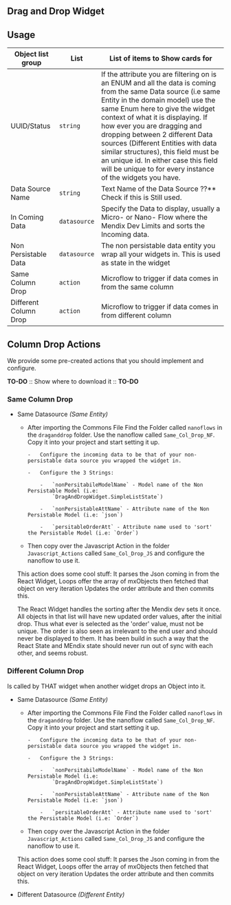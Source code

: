 ## Drag and Drop Widget

## Usage

| Object list group     | List         | List of items to Show cards for                                                                                                                                                                                                                                                                                                                                                                                                                                                |
| --------------------- | ------------ | ------------------------------------------------------------------------------------------------------------------------------------------------------------------------------------------------------------------------------------------------------------------------------------------------------------------------------------------------------------------------------------------------------------------------------------------------------------------------------ |
| UUID/Status           | `string`     | If the attribute you are filtering on is an ENUM and all the data is coming from the same Data source (i.e same Entity in the domain model) use the same Enum here to give the widget context of what it is displaying. If how ever you are dragging and dropping between 2 different Data sources (Different Entities with data similar structures), this field must be an unique id. In either case this field will be unique to for every instance of the widgets you have. |
| Data Source Name      | `string`     | Text Name of the Data Source ??\*\* Check if this is Still used.                                                                                                                                                                                                                                                                                                                                                                                                               |
| In Coming Data        | `datasource` | Specify the Data to display, usually a Micro- or Nano- Flow where the Mendix Dev Limits and sorts the Incoming data.                                                                                                                                                                                                                                                                                                                                                           |
| Non Persistable Data  | `datasource` | The non persistable data entity you wrap all your widgets in. This is used as state in the widget                                                                                                                                                                                                                                                                                                                                                                              |
| Same Column Drop      | `action`     | Microflow to trigger if data comes in from the same column                                                                                                                                                                                                                                                                                                                                                                                                                     |
| Different Column Drop | `action`     | Microflow to trigger if data comes in from different column                                                                                                                                                                                                                                                                                                                                                                                                                    |

## Column Drop Actions

We provide some pre-created actions that you should implement and configure.

**TO-DO** :: Show where to download it :: **TO-DO**

### Same Column Drop

-   Same Datasource _(Same Entity)_

    -   After importing the Commons File Find the Folder called `nanoflows` in the `draganddrop` folder. Use the
        nanoflow called `Same_Col_Drop_NF`. Copy it into your project and start setting it up.

            -   Configure the incoming data to be that of your non-persistable data source you wrapped the widget in.

            -   Configure the 3 Strings:

                -   `nonPersitabileModelName` - Model name of the Non Persistable Model (i.e:
                    `DragAndDropWidget.SimpleListState`)

                -   `nonPersistableAttName` - Attribute name of the Non Persistable Model (i.e: `json`)

                -   `persitableOrderAtt` - Attribute name used to 'sort' the Persistable Model (i.e: `Order`)

    -   Then copy over the Javascript Action in the folder `Javascript_Actions` called `Same_Col_Drop_JS` and configure
        the nanoflow to use it.

    This action does some cool stuff: It parses the Json coming in from the React Widget, Loops offer the array of
    mxObjects then fetched that object on very iteration Updates the order attribute and then commits this.

    The React Widget handles the sorting after the Mendix dev sets it once. All objects in that list will have new
    updated order values, after the initial drop. Thus what ever is selected as the 'order' value, must not be unique.
    The order is also seen as irrelevant to the end user and should never be displayed to them. It has been build in
    such a way that the React State and MEndix state should never run out of sync with each other, and seems robust.

### Different Column Drop

Is called by THAT widget when another widget drops an Object into it.

-   Same Datasource _(Same Entity)_

    -   After importing the Commons File Find the Folder called `nanoflows` in the `draganddrop` folder. Use the
        nanoflow called `Same_Col_Drop_NF`. Copy it into your project and start setting it up.

            -   Configure the incoming data to be that of your non-persistable data source you wrapped the widget in.

            -   Configure the 3 Strings:

                -   `nonPersitabileModelName` - Model name of the Non Persistable Model (i.e:
                    `DragAndDropWidget.SimpleListState`)

                -   `nonPersistableAttName` - Attribute name of the Non Persistable Model (i.e: `json`)

                -   `persitableOrderAtt` - Attribute name used to 'sort' the Persistable Model (i.e: `Order`)

    -   Then copy over the Javascript Action in the folder `Javascript_Actions` called `Same_Col_Drop_JS` and configure
        the nanoflow to use it.

    This action does some cool stuff: It parses the Json coming in from the React Widget, Loops offer the array of
    mxObjects then fetched that object on very iteration Updates the order attribute and then commits this.

-   Different Datasource _(Different Entity)_
